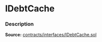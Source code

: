 # IDebtCache

### Description <a id="description"></a>

**Source:** [contracts/interfaces/IDebtCache.sol](https://github.com/perifinance/peri-finance/blob/master/contracts/interfaces/IDebtCache.sol)

